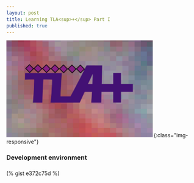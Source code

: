```yaml
---
layout: post
title: Learning TLA<sup>+</sup> Part I
published: true
---
```


![image-title-here](../images/TLAPlus.png){:class="img-responsive"} 


### Development environment


### 
(% gist e372c75d %)

<script src="https://gist.github.com/mohanr/265bc7e9299c95890602aca7e372c75d.js"></script>
